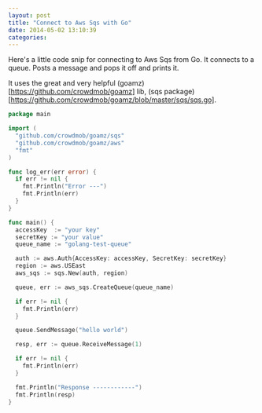 ```yaml
---
layout: post
title: "Connect to Aws Sqs with Go"
date: 2014-05-02 13:10:39
categories:
---
```


Here's a little code snip for connecting to Aws Sqs from Go. It connects to a queue. Posts a message and pops it off and prints it.

It uses the great and very helpful (goamz)[https://github.com/crowdmob/goamz] lib, (sqs package)[https://github.com/crowdmob/goamz/blob/master/sqs/sqs.go].

```go
package main

import (
  "github.com/crowdmob/goamz/sqs"
  "github.com/crowdmob/goamz/aws"
  "fmt"
)

func log_err(err error) {
  if err != nil {
    fmt.Println("Error ---")
    fmt.Println(err)
  }
}

func main() {
  accessKey  := "your key"
  secretKey := "your value"
  queue_name := "golang-test-queue"

  auth := aws.Auth{AccessKey: accessKey, SecretKey: secretKey}
  region := aws.USEast
  aws_sqs := sqs.New(auth, region)

  queue, err := aws_sqs.CreateQueue(queue_name)

  if err != nil {
    fmt.Println(err)
  }

  queue.SendMessage("hello world")

  resp, err := queue.ReceiveMessage(1)

  if err != nil {
    fmt.Println(err)
  }

  fmt.Println("Response ------------")
  fmt.Println(resp)
}
```
